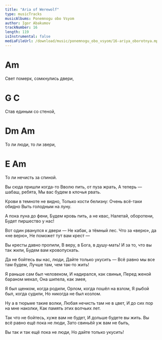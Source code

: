 ```yaml
---
title: "Aria of Werewolf"
type: musicTracks
musicAlbums: Ponemnogu obo Vsyom
author: Igor Abakumov
trackNumber: 16
length: 119
isInstrumental: false
mediaFileUrl: /download/music/ponemnogu_obo_vsyom/16-ariya_oborotnya.mp3
---
```


#        Am
Свет померк, сомкнулись двери,
#       G           C
Став единым со стеной,
#       Dm           Am
То ли люди, то ли звери,
#       E             Am
То ли нечисть за спиной.

Вы сюда пришли когда-то
Вволю пить, от пуза жрать,
А теперь — шабаш, ребята,
Мы вас будем в клочья рвать.

Крови в темноте не видно,
Только кости белизну:
Очень всё-таки обидно
Выть голодным на луну.

А пока луна до фени,
Будем кровь пить, а не квас,
Налетай, оборотени,
Будет пиршество у нас!

Вот один рванулся к двери —
Не кабак, а тёмный лес.
Что за «верю», да «не верю»,
Не поможет тут вам крест —

Вы кресты давно пропили,
В веру, в Бога, в душу-мать!
И за то, что вы так жили,
Будем вам кровопускать.

Да не бойтесь вы нас, люди,
Дайте только укусить —
Всё равно мы все там будем,
Лучше там, чем так-то жить!

Я раньше сам был человеком,
И надирался, как свинья,
Перед женой бараном мекал,
Она шипела, как змея,

Я был щенком, когда родили,
Орлом, когда пошёл на взлом,
Я рыбой был, когда судили,
Но никогда не был козлом.

Ну а в тюрьме такие волки,
Любая нечисть там не в цвет,
И до сих пор на мне наколки,
Как память этих волчьих лет.

Так что не бойтесь, хуже вам не будет,
И дольше будете вы жить.
Вы всё равно ещё пока не люди,
Зато свиньёй уж вам не быть,

Вы так и так ещё пока не люди,
Но дайте только укусить!
